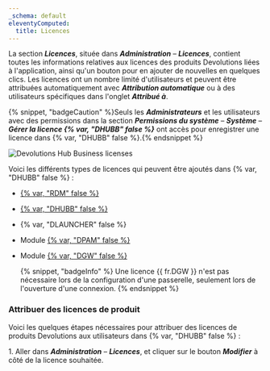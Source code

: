 ```yaml
---
_schema: default
eleventyComputed:
  title: Licences
---
```

La section ***Licences***, située dans ***Administration*** – ***Licences***, contient toutes les informations relatives aux licences des produits Devolutions liées à l'application, ainsi qu'un bouton pour en ajouter de nouvelles en quelques clics. Les licences ont un nombre limité d'utilisateurs et peuvent être attribuées automatiquement avec ***Attribution automatique*** ou à des utilisateurs spécifiques dans l'onglet ***Attribué à***.

{% snippet, "badgeCaution" %}Seuls les ***Administrateurs*** et les utilisateurs avec des permissions dans la section ***Permissions du système*** – ***Système*** – ***Gérer la licence {% var, "DHUBB" false %}*** ont accès pour enregistrer une licence dans {% var, "DHUBB" false %}.{% endsnippet %}

![Devolutions Hub Business licenses](https://cdnweb.devolutions.net/docs/HUBB4011_2024_2.png "Devolutions Hub Business licenses")

Voici les différents types de licences qui peuvent être ajoutés dans {% var, "DHUBB" false %} :

* [{% var, "RDM" false %}](https://docs.devolutions.net/rdm/overview/what-is-rdm/)
* [{% var, "DHUBB" false %}](https://docs.devolutions.net/hub/overview/what-is-hub/)
* {% var, "DLAUNCHER" false %}
* Module [{% var, "DPAM" false %}](https://docs.devolutions.net/pam/overview/what-is-pam/)
* Module [{% var, "DGW" false %}](https://docs.devolutions.net/dgw/overview/what-is-dgw/)

  {% snippet, "badgeInfo" %}
    Une licence {{ fr.DGW }} n'est pas nécessaire lors de la configuration d'une passerelle, seulement lors de l'ouverture d'une connexion.
    {% endsnippet %}

### Attribuer des licences de produit

Voici les quelques étapes nécessaires pour attribuer des licences de produits Devolutions aux utilisateurs dans {% var, "DHUBB" false %} :

1\. Aller dans ***Administration*** – ***Licences***, et cliquer sur le bouton ***Modifier*** à côté de la licence souhaitée.

&nbsp;

&nbsp;

&nbsp;
